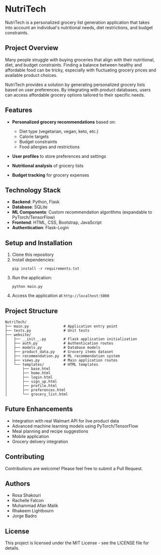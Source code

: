 # NutriTech

NutriTech is a personalized grocery list generation application that takes into account an individual's nutritional needs, diet restrictions, and budget constraints.

## Project Overview

Many people struggle with buying groceries that align with their nutritional, diet, and budget constraints. Finding a balance between healthy and affordable food can be tricky, especially with fluctuating grocery prices and available product choices.

NutriTech provides a solution by generating personalized grocery lists based on user preferences. By integrating with product databases, users can access affordable grocery options tailored to their specific needs.

## Features

- **Personalized grocery recommendations** based on:
  - Diet type (vegetarian, vegan, keto, etc.)
  - Calorie targets
  - Budget constraints
  - Food allergies and restrictions

- **User profiles** to store preferences and settings
- **Nutritional analysis** of grocery lists
- **Budget tracking** for grocery expenses

## Technology Stack

- **Backend**: Python, Flask
- **Database**: SQLite
- **ML Components**: Custom recommendation algorithms (expandable to PyTorch/TensorFlow)
- **Frontend**: HTML, CSS, Bootstrap, JavaScript
- **Authentication**: Flask-Login

## Setup and Installation

1. Clone this repository
2. Install dependencies:
   ```
   pip install -r requirements.txt
   ```
3. Run the application:
   ```
   python main.py
   ```
4. Access the application at `http://localhost:5000`

## Project Structure

```
NutriTech/
├── main.py                # Application entry point
├── tests.py               # Unit tests
├── website/
│   ├── __init__.py        # Flask application initialization
│   ├── auth.py            # Authentication routes
│   ├── models.py          # Database models
│   ├── product_data.py    # Grocery items dataset
│   ├── recommendation.py  # ML recommendation system
│   ├── views.py           # Main application routes
│   └── templates/         # HTML templates
│       ├── base.html
│       ├── home.html
│       ├── login.html
│       ├── sign_up.html
│       ├── profile.html
│       ├── preferences.html
│       └── grocery_list.html
```

## Future Enhancements

- Integration with real Walmart API for live product data
- Advanced machine learning models using PyTorch/TensorFlow
- Meal planning and recipe suggestions
- Mobile application
- Grocery delivery integration

## Contributing

Contributions are welcome! Please feel free to submit a Pull Request.

## Authors

- Rosa Shakouri
- Rachelle Falcon
- Muhammad Afan Malik
- Rhakeem Lightbourn
- Jorge Badro

## License

This project is licensed under the MIT License - see the LICENSE file for details.
